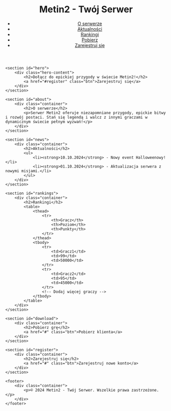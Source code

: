 <!DOCTYPE html>
<html lang="pl">
<head>
    <meta charset="UTF-8">
    <meta name="viewport" content="width=device-width, initial-scale=1.0">
    <meta name="description" content="Serwer Metin2 - Dołącz do nas i przeżyj epicką przygodę!">
    <title>Metin2 - Twój Serwer</title>
    <link rel="stylesheet" href="style.css">
</head>
<body>
    <header>
        <div class="container">
            <h1>Metin2 - Twój Serwer</h1>
            <nav>
                <ul>
                    <li><a href="#about">O serwerze</a></li>
                    <li><a href="#news">Aktualności</a></li>
                    <li><a href="#rankings">Rankingi</a></li>
                    <li><a href="#download">Pobierz</a></li>
                    <li><a href="#register">Zarejestruj się</a></li>
                </ul>
            </nav>
        </div>
    </header>

    <section id="hero">
        <div class="hero-content">
            <h2>Dołącz do epickiej przygody w świecie Metin2!</h2>
            <a href="#register" class="btn">Zarejestruj się</a>
        </div>
    </section>

    <section id="about">
        <div class="container">
            <h2>O serwerze</h2>
            <p>Serwer Metin2 oferuje niezapomniane przygody, epickie bitwy i rozwój postaci. Stań się legendą i walcz z innymi graczami w dynamicznym świecie pełnym wyzwań!</p>
        </div>
    </section>

    <section id="news">
        <div class="container">
            <h2>Aktualności</h2>
            <ul>
                <li><strong>10.10.2024</strong> - Nowy event Halloweenowy!</li>
                <li><strong>01.10.2024</strong> - Aktualizacja serwera z nowymi misjami.</li>
            </ul>
        </div>
    </section>

    <section id="rankings">
        <div class="container">
            <h2>Rankingi</h2>
            <table>
                <thead>
                    <tr>
                        <th>Gracz</th>
                        <th>Poziom</th>
                        <th>Punkty</th>
                    </tr>
                </thead>
                <tbody>
                    <tr>
                        <td>Gracz1</td>
                        <td>99</td>
                        <td>50000</td>
                    </tr>
                    <tr>
                        <td>Gracz2</td>
                        <td>95</td>
                        <td>45000</td>
                    </tr>
                    <!-- Dodaj więcej graczy -->
                </tbody>
            </table>
        </div>
    </section>

    <section id="download">
        <div class="container">
            <h2>Pobierz grę</h2>
            <a href="#" class="btn">Pobierz klienta</a>
        </div>
    </section>

    <section id="register">
        <div class="container">
            <h2>Zarejestruj się</h2>
            <a href="#" class="btn">Zarejestruj nowe konto</a>
        </div>
    </section>

    <footer>
        <div class="container">
            <p>© 2024 Metin2 - Twój Serwer. Wszelkie prawa zastrzeżone.</p>
        </div>
    </footer>
</body>
</html>
